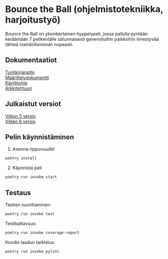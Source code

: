 # Bounce the Ball (ohjelmistotekniikka, harjoitustyö)  
Bounce the Ball on yksinkertainen hyppelypeli, jossa pallolla pyritään keräämään 7 pelikentälle satunnaisesti generoituihin paikkoihin ilmestyvää tähteä mahdollisimman nopeasti.
  
## Dokumentaatiot
[Tuntikirjanpito](https://github.com/Na-na13/Bounce-the-Ball/blob/master/dokumentaatiot/tuntikirjanpito.md)  
[Määrittelydokumentti](https://github.com/Na-na13/Bounce-the-Ball/blob/master/dokumentaatiot/maarittelydokumentti.md)  
[Käyttöohje](https://github.com/Na-na13/Bounce-the-Ball/blob/master/dokumentaatiot/kayttoohje.md)  
[Arkkitehtuuri](https://github.com/Na-na13/Bounce-the-Ball/blob/master/dokumentaatiot/arkkitehtuuri.md)
  
## Julkaistut versiot
[Viikon 5 versio](https://github.com/Na-na13/Bounce-the-Ball/releases/tag/viikko5)  
[Viikko 6 versio](https://github.com/Na-na13/Bounce-the-Ball/releases/tag/viikko6)
    
## Pelin käynnistäminen
1. Asenna rippuvuudet
```bash
poetry install
```
2. Käynnista peli
```bash
poetry run invoke start
```
  
## Testaus
Testien suorittaminen:
```bash
poetry run invoke test
```
Testikattavuus:
```bash
poetry run invoke coverage-report
```
Koodin laadun tarkistus:
```bash
poetry run invoke pylint
```

